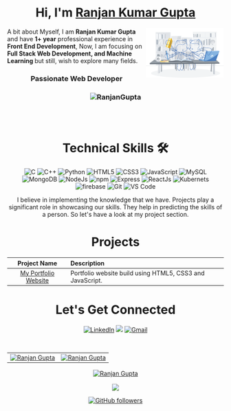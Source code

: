 <h1 align="center" >Hi, I'm <a href="https://www.linkedin.com/in/ranjan-kumar-gupta-585567160/" target="_blank"> <b> Ranjan Kumar Gupta </b></a></h1>
<img width="36%" align="right"   src="https://github.com/1999rkgupta/1999rkgupta/blob/main/workbench.svg" >
A bit about Myself, I am <b>Ranjan Kumar Gupta</b> and have <b>1+ year</b> professional experience in <b> Front End Development</b>, Now, I am focusing on <b>Full Stack Web Development, and Machine Learning </b> but still, wish to explore many fields.

<h3 align="center"> Passionate Web Developer </h3>

<h3><p align="center"> <img src="https://komarev.com/ghpvc/?username=1999rkgupta&label=Profile%20views&color=16B618&style=flat" alt="RanjanGupta" /> </p></h3>
<br/>

<br/>
   <div align="center">

   <h1>Technical Skills 🛠</h1>


<p align="center"> 
<img alt="C" src="https://img.shields.io/badge/c-%2300599C.svg?&style=for-the-badge&logo=c&logoColor=white" />
<img alt="C++" src="https://img.shields.io/badge/c++-%2300599C.svg?&style=for-the-badge&logo=c%2B%2B&ogoColor=white" />
<img alt="Python" src="https://img.shields.io/badge/python-%2314354C.svg?style=for-the-badge&logo=python&logoColor=white"/>
<img alt="HTML5" src="https://img.shields.io/badge/html5-%23E34F26.svg?&style=for-the-badge&logo=html5&logoColor=white" />
 <img alt="CSS3" src="https://img.shields.io/badge/css3-%231572B6.svg?&style=for-the-badge&logo=css3&logoColor=white" />
 <img alt="JavaScript" src="https://img.shields.io/badge/javascript-%23323330.svg?&style=for-the-badge&logo=javascript&logoColor=%23F7DF1E" />
 <img alt="MySQL" src="https://img.shields.io/badge/MySQL-00000F?style=for-the-badge&logo=mysql&logoColor=white" />
 <img alt="MongoDB" src="https://img.shields.io/badge/MongoDB-white?style=for-the-badge&logo=mongodb&logoColor=4EA94B" />
 <img alt="NodeJs" src="https://img.shields.io/badge/Node.js-339933?style=for-the-badge&logo=nodedotjs&logoColor=white" />
 <img alt="npm" src="https://img.shields.io/badge/npm-CB3837?style=for-the-badge&logo=npm&logoColor=white" />
 <img alt="Express" src="https://img.shields.io/badge/Express-000000?style=for-the-badge&logo=express&logoColor=white" />
 <img alt="ReactJs" src="https://img.shields.io/badge/React-20232A?style=for-the-badge&logo=react&logoColor=61DAFB" />
 <img alt="Kubernets" src="https://img.shields.io/badge/kubernetes-326ce5.svg?&style=for-the-badge&logo=kubernetes&logoColor=white" />
 <img alt="firebase" src="https://img.shields.io/badge/firebase-ffca28?style=for-the-badge&logo=firebase&logoColor=black" />
 <img alt="Git" src="https://img.shields.io/badge/Git-F05032?style=for-the-badge&logo=git&logoColor=white" />
 <img alt="VS Code" src="https://img.shields.io/badge/Visual_Studio_Code-0078D4?style=for-the-badge&logo=visual%20studio%20code&logoColor=white" />
</p>

I believe in implementing the knowledge that we have. Projects play a significant role in showcasing our skills. They help in predicting the skills of a person. So let's have a look at my project section.
<br/>
<h1 align="center">Projects</h1>

|                                          Project Name                                          | Description                                                                                                                                                                                                                                                        |
| :--------------------------------------------------------------------------------------------: | :----------------------------------------------------------------------------------------------------------------------------------------------------------------------------------------------------------------------------------------------------------------- |
|    [My Portfolio Website](https://1999rkgupta.github.io/resume/)     | Portfolio website build using HTML5, CSS3 and JavaScript.                                                                                                                                                                                                  |

<h1 align="center">Let's Get Connected</h1>

<div align="center">

<a  href="https://www.linkedin.com/in/ranjan-kumar-gupta-585567160/" target="_blank"><img alt="LinkedIn" src="https://img.shields.io/badge/linkedin%20-%230077B5.svg?&style=for-the-badge&logo=linkedin&logoColor=white" /></a>
<a href="https://twitter.com/1999rkgupta" target="_blank"><img src="https://img.shields.io/badge/twitter-%2300acee.svg?&style=for-the-badge&logo=twitter&logoColor=white&alt=twitter" /></a>
<a href="mailto:1999rkgupta@gmail.com" target="_blank"><img  alt="Gmail" src="https://img.shields.io/badge/Gmail-D14836?style=for-the-badge&logo=gmail&logoColor=white" />
</a>

</div>

<br/>

<table>
  <tr>
   
<td>
   <a href="https://github.com/1999rkgupta">
   <img src="https://github-readme-stats.vercel.app/api?username=1999rkgupta&count_private=true&&hide=issues&show_icons=true&line_height=20&theme=dark" alt="Ranjan Gupta" />
   </a>
</td>
<td>
    <a href="https://github.com/1999rkgupta">
   <img src="https://github-readme-stats.vercel.app/api/top-langs?username=1999rkgupta&show_icons=true&locale=en&layout=compact&theme=dark" alt="Ranjan Gupta" />
    </a>
</td>
  </tr>
</table>

<div align="center">
<a href="https://github.com/1999rkgupta">
<p><img align="center" src="https://github-readme-streak-stats.herokuapp.com/?user=1999rkgupta&theme=dark" alt="Ranjan Gupta" /></p>
</a>
  </div>
   
<p align="center" style="text-align: center;">
  <a href="https://github.com/1999rkgupta">
   <img
     width="400px"
     align="center"
     src="https://github-profile-trophy.vercel.app/?username=1999rkgupta&theme=onedark&title=Experience,Commit,PullRequest,MultiLanguage,Stars,Repositories,Followers&column=3&margin-w=15&margin-h=15" 
    />
 </a>
</p>

[![GitHub followers](https://img.shields.io/github/followers/1999rkgupta.svg?style=social&label=Follow)](https://github.com/1999rkgupta?tab=followers)
